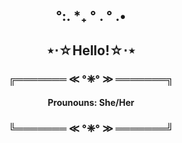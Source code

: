 ### <h2 align="center">°:. *₊ ° . ° .•</h2>
<h2 align="center"> ⋆⋅☆Hello!☆⋅⋆ </h2>
<h3 align="center"> ╔═══════ ≪ °❈° ≫ ═══════╗ </h3>
  
  <h4 align="center"> Prounouns: She/Her </h4>

<h3 align="center"> ╚═══════ ≪ °❈° ≫ ═══════╝ </h3> 
             

<!--
**ashley-monaghan/ashley-monaghan** is a ✨ _special_ ✨ repository because its `README.md` (this file) appears on your GitHub profile.

Here are some ideas to get you started:

- 🔭 I’m currently working on ...
- 🌱 I’m currently learning ...
- 👯 I’m looking to collaborate on ...
- 🤔 I’m looking for help with ...
- 💬 Ask me about ...
- 📫 How to reach me: ...
- 😄 Pronouns: ...
- ⚡ Fun fact: ...
-->
